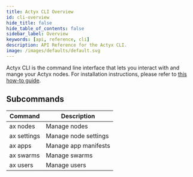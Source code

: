 ```yaml
---
title: Actyx CLI Overview
id: cli-overview
hide_title: false
hide_table_of_contents: false
sidebar_label: Overview
keywords: [api, reference, cli]
description: API Reference for the Actyx CLI.
image: /images/defaults/default.svg
---
```


Actyx CLI is the command line interface that lets you interact with and mange your Actyx nodes.
For installation instructions, please refer to [this how-to guide](../../how-to/local-development/install-cli-node-manager.mdx).

<h2>Subcommands</h2>

| Command     | Description          |
| ----------- | -------------------- |
| ax nodes    | Manage nodes         |
| ax settings | Manage node settings |
| ax apps     | Manage app manifests |
| ax swarms   | Manage swarms        |
| ax users    | Manage users         |
